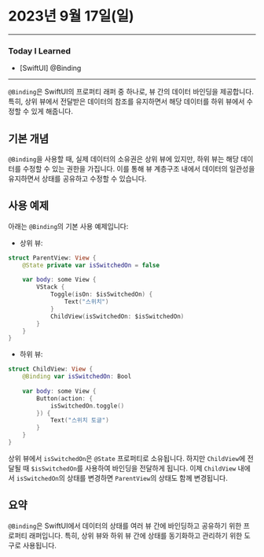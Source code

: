 # 2023년 9월 17일(일)

---

### Today I Learned 

- [SwiftUI] @Binding

---

`@Binding`은 SwiftUI의 프로퍼티 래퍼 중 하나로, 뷰 간의 데이터 바인딩을 제공합니다. 특히, 상위 뷰에서 전달받은 데이터의 참조를 유지하면서 해당 데이터를 하위 뷰에서 수정할 수 있게 해줍니다.

## 기본 개념

`@Binding`을 사용할 때, 실제 데이터의 소유권은 상위 뷰에 있지만, 하위 뷰는 해당 데이터를 수정할 수 있는 권한을 가집니다. 이를 통해 뷰 계층구조 내에서 데이터의 일관성을 유지하면서 상태를 공유하고 수정할 수 있습니다.

## 사용 예제

아래는 `@Binding`의 기본 사용 예제입니다:

- 상위 뷰:

```swift
struct ParentView: View {
    @State private var isSwitchedOn = false
    
    var body: some View {
        VStack {
            Toggle(isOn: $isSwitchedOn) {
                Text("스위치")
            }
            ChildView(isSwitchedOn: $isSwitchedOn)
        }
    }
}
```

- 하위 뷰:

```swift
struct ChildView: View {
    @Binding var isSwitchedOn: Bool
    
    var body: some View {
        Button(action: {
            isSwitchedOn.toggle()
        }) {
            Text("스위치 토글")
        }
    }
}
```

상위 뷰에서 `isSwitchedOn`은 `@State` 프로퍼티로 소유됩니다. 하지만 `ChildView`에 전달될 때 `$isSwitchedOn`를 사용하여 바인딩을 전달하게 됩니다. 이제 `ChildView` 내에서 `isSwitchedOn`의 상태를 변경하면 `ParentView`의 상태도 함께 변경됩니다.

## 요약

`@Binding`은 SwiftUI에서 데이터의 상태를 여러 뷰 간에 바인딩하고 공유하기 위한 프로퍼티 래퍼입니다. 특히, 상위 뷰와 하위 뷰 간에 상태를 동기화하고 관리하기 위한 도구로 사용됩니다.